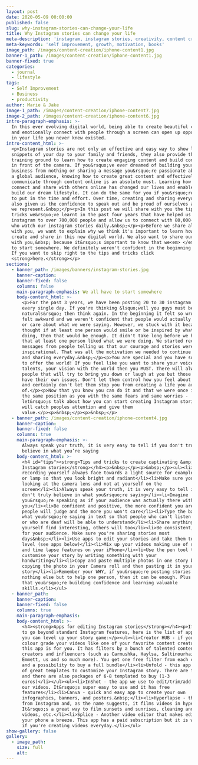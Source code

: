 ```yaml
---
layout: post
date: 2020-05-09 00:00:00
published: false
slug: why-instagram-stories-can-change-your-life
title: Why Instagram stories can change your life
meta-description: 'instagram, instagram stories, creativity, content creation'
meta-keywords: 'self improvement, growth, motivation, books'
image_path: /images/content-creation/iphone-content1.jpg
banner-1_path: /images/content-creation/iphone-content1.jpg
banner-fixed: true
categories:
  - journal
  - lifestyle
tags:
  - Self Improvement
  - Business
  - productivity
author: Marie & Jake
image-1_path: /images/content-creation/iphone-content7.jpg
image-2_path: /images/content-creation/iphone-content6.jpg
intro-paragraph-emphasis: >-
  In this ever evolving digital world, being able to create beautiful content
  and emotionally connect with people through a screen can open up opportunities
  in your life you never knew existed.
intro-content_html: >-
  <p>Instagram stories are not only an effective and easy way to show little
  snippets of your day to your family and friends, they also provide the perfect
  training ground to learn how to create engaging content and build confidence
  in front of the camera. If you&rsquo;ve ever dreamed of building your own
  business from nothing or sharing a message you&rsquo;re passionate about with
  a global audience, knowing how to create great content and effectively
  communicate through content online is an absolute must. Learning how to
  connect and share with others online has changed our lives and enabled us to
  build our dream lifestyle. It can do the same for you if you&rsquo;re willing
  to put in the time and effort. Over time, creating and sharing everyday has
  also given us the confidence to speak out and be proud of ourselves and what
  we represent.&nbsp;</p><p>In this post we will share with you the tips and
  tricks we&rsquo;ve learnt in the past four years that have helped us grow our
  instagram to over 700,000 people and allow us to connect with 80,000+ people
  who watch our instagram stories daily.&nbsp;</p><p>Before we share all this
  with you, we want to explain why we think it's important to learn how to
  create and share in this new digital world. We also want to share our story
  with you,&nbsp; because it&rsquo;s important to know that we<em> </em>all have
  to start somewhere. We definitely weren't confident in the beginning either.
  If you want to skip right to the tips and tricks click
  <strong>here.</strong></p>
sections:
  - banner_path: /images/banners/instagram-stories.jpg
    banner-caption:
    banner-fixed: false
    columns: false
    main-paragraph-emphasis: We all have to start somewhere
    body-content_html: >-
      <p>For the past 3 years, we have been posting 20 to 30 instagram stories
      every single day. If you're thinking &lsquo;well you guys must be
      naturals&rsquo; then think again. In the beginning it felt so wrong!! We
      felt awkward and we weren't confident that people would actually get value
      or care about what we were saying. However, we stuck with it because we
      thought if at least one person would smile or be inspired by what we were
      doing, then that would be enough. It didn't take long before we had proof
      that at least one person liked what we were doing. We started receiving
      messages from people telling us that our courage and stories were
      inspirational. That was all the motivation we needed to continue creating
      and sharing everyday.&nbsp;</p><p>You are special and you have something
      to offer the world! If you feel like you want to share your voice, your
      talents, your vision with the world then you MUST. There will always be
      people that will try to bring you down or laugh at you but those people
      have their own issues. Don't let them control how you feel about yourself
      and certainly don't let them stop you from creating a life you are proud
      of.</p><p>Now that you know you can do it and that we were once in exactly
      the same position as you with the same fears and same worries -
      let&rsquo;s talk about how you can start creating Instagram stories that
      will catch peoples attention and give them
      value.</p><p>&nbsp;</p><p>&nbsp;</p>
  - banner_path: /images/content-creation/iphone-content4.jpg
    banner-caption:
    banner-fixed: false
    columns: true
    main-paragraph-emphasis: >-
      Always speak your truth, it is very easy to tell if you don't truly
      believe in what you’re saying
    body-content_html: >-
      <h4 id="tips"><strong>Tips and tricks to create captivating &amp; beautiful
      Instagram stories</strong></h4><p>&nbsp;</p><p>&nbsp;</p><ul><li>When
      recording yourself always face towards a light source for example a window
      or lamp so that you look bright and radiant</li><li>Make sure you are
      looking at the camera lens and not at yourself on the
      screen</li><li>Always speak your truth, it is very easy to tell if you
      don't truly believe in what you&rsquo;re saying</li><li>Imagine
      you&rsquo;re speaking as if your audience was actually there with
      you</li><li>Be confident and positive, the more confident you are the less
      people will judge and the more you won't care</li><li>Type the basis of
      what you&rsquo;re saying in text so that people who can't listen to audio
      or who are deaf will be able to understand</li><li>Share anything you
      yourself find interesting, others will too</li><li>Be consistent, be there
      for your audience. Make sure you're sharing stories most
      days&nbsp;</li><li>Use apps to edit your stories and take them to the next
      level (see apps below)</li><li>Mix up your videos making use of slow-mo
      and time lapse features on your iPhone</li><li>Use the pen tool to
      customise your story by writing something with your
      handwriting</li><li>Copy and paste multiple photos in one story by first
      copying the photo in your Camera roll and then pasting it in your
      story</li><li>Remember your WHY, if you&rsquo;re posting stories for
      nothing else but to help one person, then it can be enough. Plus on top of
      that you&rsquo;re building confidence and learning valuable
      skills.</li></ul>
  - banner_path:
    banner-caption:
    banner-fixed: false
    columns: true
    main-paragraph-emphasis:
    body-content_html: >-
      <h4><strong>Apps for editing Instagram stories</strong></h4><p>If you want
      to go beyond standard Instagram features, here is the list of apps where
      you can level up your story game:</p><ul><li>Creator HUB - if you want to
      colour grade your videos like one of your favorite content creators, then
      this app is for you. It has filters by a bunch of talented content
      creators and influencers (such as Carmushka, Haylsa, Saltinourhair,
      Emmett, us and so much more). You get one free filter from each creator
      and a possibility to buy a full bundle</li><li>Unfold - this app has lots
      of great templates to customize your Instagram story. There are free ones
      and there are also packages of 6-8 templated to buy (1-3
      euros)</li></ul><ul><li>InShot - the app we use to edit/trim/add music to
      our videos. It&rsquo;s super easy to use and it has free
      features</li><li>Canva - quick and easy app to create your own
      infographics, banners, and posters.&nbsp;</li><li>Hyperlapse - this app is
      from Instagram and, as the name suggests, it films videos in hyperlapse.
      It&rsquo;s a great way to film sunsets and sunrises, cleaning and packing
      videos, etc.</li><li>Splice - Another video editor that makes editing on
      your phone a breeze. This app has a paid subscription but it is worth it
      if you're creating videos everyday.</li></ul>
show-gallery: false
gallery:
  - image_path:
    size: full
    alt:
---
```


